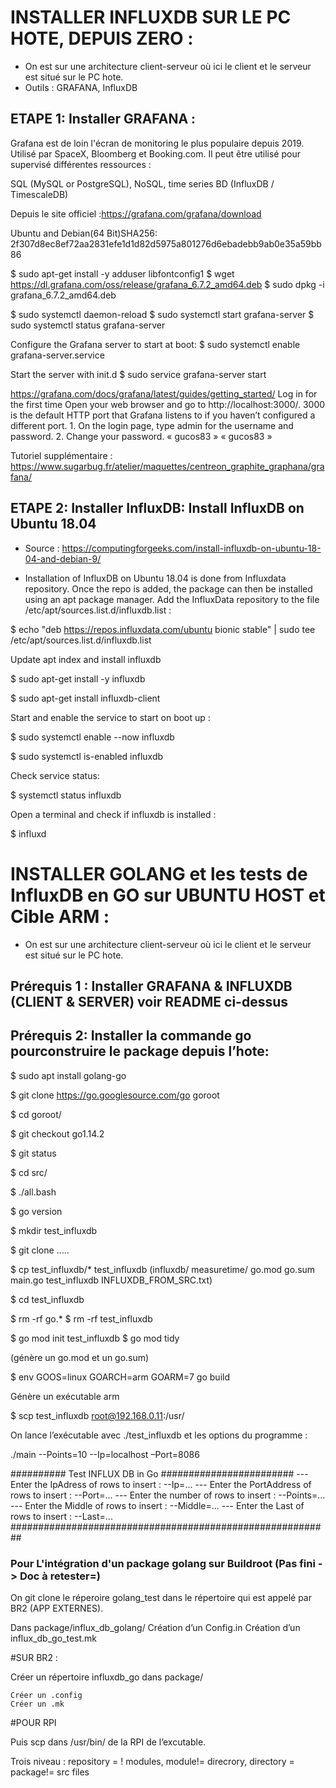 # INSTALLER INFLUXDB SUR LE PC HOTE, DEPUIS ZERO :


* On est sur une architecture client-serveur où ici le client et le serveur est situé sur le PC hote.
* Outils : GRAFANA, InfluxDB



## ETAPE 1: Installer GRAFANA :

Grafana est de loin l'écran de monitoring le plus populaire depuis 2019.
Utilisé par SpaceX, Bloomberg et Booking.com.
Il peut être utilisé pour supervisé différentes ressources :

SQL (MySQL or PostgreSQL), NoSQL, time series BD (InfluxDB / TimescaleDB)

Depuis le site officiel :https://grafana.com/grafana/download 

Ubuntu and Debian(64 Bit)SHA256: 2f307d8ec8ef72aa2831efe1d1d82d5975a801276d6ebadebb9ab0e35a59bb86 

 
$ sudo apt-get install -y adduser libfontconfig1
$ wget https://dl.grafana.com/oss/release/grafana_6.7.2_amd64.deb
$ sudo dpkg -i grafana_6.7.2_amd64.deb



$ sudo systemctl daemon-reload
$ sudo systemctl start grafana-server
$ sudo systemctl status grafana-server

Configure the Grafana server to start at boot:
$ sudo systemctl enable grafana-server.service

Start the server with init.d
$ sudo service grafana-server start



https://grafana.com/docs/grafana/latest/guides/getting_started/
Log in for the first time
Open your web browser and go to http://localhost:3000/. 3000 is the default HTTP port that Grafana listens to if you haven’t configured a different port. 
    1. On the login page, type admin for the username and password. 
    2. Change your password.  « gucos83 » « gucos83 »

Tutoriel supplémentaire :
https://www.sugarbug.fr/atelier/maquettes/centreon_graphite_graphana/grafana/


## ETAPE 2: Installer InfluxDB: Install InfluxDB on Ubuntu 18.04

* Source : https://computingforgeeks.com/install-influxdb-on-ubuntu-18-04-and-debian-9/

* Installation of InfluxDB on Ubuntu 18.04 is done from Influxdata repository. Once the repo is added, the package can then be installed using an apt package manager. Add the InfluxData repository to the file  /etc/apt/sources.list.d/influxdb.list : 

$ echo "deb https://repos.influxdata.com/ubuntu bionic stable" | sudo tee /etc/apt/sources.list.d/influxdb.list


Update apt index and install influxdb 

$ sudo apt-get install -y influxdb

$ sudo apt-get install influxdb-client

Start and enable the service to start on boot up : 

$ sudo systemctl enable --now influxdb

$ sudo systemctl is-enabled influxdb

Check service status:

$ systemctl status influxdb

Open a terminal and check if influxdb is installed :

$ influxd




# INSTALLER GOLANG et les tests de InfluxDB en GO sur  UBUNTU HOST et Cible ARM :

- On est sur une architecture client-serveur où ici le client et le serveur est situé sur le PC hote.


## Prérequis 1 : Installer GRAFANA & INFLUXDB (CLIENT & SERVER) voir README ci-dessus

## Prérequis 2: Installer la commande go pourconstruire le package depuis l’hote:

$ sudo apt install golang-go

$ git clone https://go.googlesource.com/go goroot

$ cd goroot/

$ git checkout go1.14.2

$ git status

$ cd src/

$ ./all.bash 
 
$  go version


$ mkdir test_influxdb

$ git clone .....

$ cp test_influxdb/* test_influxdb    (influxdb/ measuretime/ go.mod go.sum main.go test_influxdb INFLUXDB_FROM_SRC.txt)

$ cd test_influxdb

$ rm -rf go.* 
$ rm -rf test_influxdb

$ go mod init test_influxdb
$ go mod tidy

(génère un go.mod et un go.sum)

$ env GOOS=linux GOARCH=arm GOARM=7 go build

Génère un exécutable arm

$ scp test_influxdb root@192.168.0.11:/usr/


On lance l’exécutable avec ./test_influxdb et les options du programme :

./main --Points=10 --Ip=localhost –Port=8086

########## Test INFLUX DB in Go  ########################
--- Enter the IpAdress of rows to insert : --Ip=...
--- Enter the PortAddress of rows to insert : --Port=...
--- Enter the number of rows to insert : --Points=...
--- Enter the Middle of rows to insert : --Middle=...
--- Enter the Last of rows to insert : --Last=...
##########################################################



### Pour L'intégration d'un package golang sur Buildroot (Pas fini -> Doc à retester=)

On git clone le réperoire golang_test dans le répertoire qui est appelé par BR2 (APP EXTERNES).

Dans package/influx_db_golang/
	Création d’un Config.in
	Création d’un influx_db_go_test.mk


#SUR BR2 :

Créer un répertoire influxdb_go dans package/

	Créer un .config
	Créer un .mk

#POUR RPI

Puis scp dans /usr/bin/ de la RPI de l’excutable.


Trois niveau : repository = ! modules, module!= direcrory, directory = package!= src files





